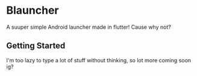 # Blauncher

A suuper simple Android launcher made in flutter!
Cause why not?

## Getting Started

I'm too lazy to type a lot of stuff without thinking, so lot more coming soon ig?
